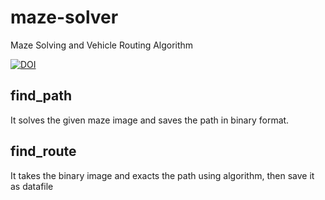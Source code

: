 # maze-solver
Maze Solving and Vehicle Routing Algorithm

[![DOI](https://zenodo.org/badge/DOI/10.5281/zenodo.2624203.svg)](https://doi.org/10.5281/zenodo.2624203)

## find_path
It solves the given maze image and saves the path in binary format.

## find_route
It takes the binary image and exacts the path using algorithm, then save it as datafile
